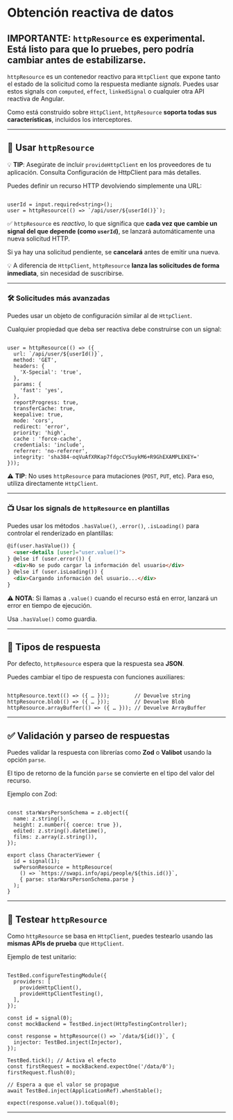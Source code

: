 # Obtención reactiva de datos

## **IMPORTANTE**: `httpResource` es experimental. Está listo para que lo pruebes, pero podría cambiar antes de estabilizarse.

`httpResource` es un contenedor reactivo para `HttpClient` que expone tanto el estado de la solicitud como la respuesta mediante *signals*. Puedes usar estos signals con `computed`, `effect`, `linkedSignal` o cualquier otra API reactiva de Angular.

Como está construido sobre `HttpClient`, `httpResource` **soporta todas sus características**, incluidos los interceptores.

---

## 🧪 Usar `httpResource`

💡 **TIP**: Asegúrate de incluir `provideHttpClient` en los proveedores de tu aplicación. Consulta Configuración de HttpClient para más detalles.

Puedes definir un recurso HTTP devolviendo simplemente una URL:

```tsx

userId = input.required<string>();
user = httpResource(() => `/api/user/${userId()}`);

```

✅ `httpResource` es *reactivo*, lo que significa que **cada vez que cambie un signal del que depende (como `userId`)**, se lanzará automáticamente una nueva solicitud HTTP.

Si ya hay una solicitud pendiente, se **cancelará** antes de emitir una nueva.

💡 A diferencia de `HttpClient`, `httpResource` **lanza las solicitudes de forma inmediata**, sin necesidad de suscribirse.

---

### 🛠 Solicitudes más avanzadas

Puedes usar un objeto de configuración similar al de `HttpClient`.

Cualquier propiedad que deba ser reactiva debe construirse con un signal:

```tsx

user = httpResource(() => ({
  url: `/api/user/${userId()}`,
  method: 'GET',
  headers: {
    'X-Special': 'true',
  },
  params: {
    'fast': 'yes',
  },
  reportProgress: true,
  transferCache: true,
  keepalive: true,
  mode: 'cors',
  redirect: 'error',
  priority: 'high',
  cache : 'force-cache',
  credentials: 'include',
  referrer: 'no-referrer',
  integrity: 'sha384-oqVuAfXRKap7fdgcCY5uykM6+R9GhEXAMPLEKEY='
}));

```

⚠️ **TIP**: No uses `httpResource` para mutaciones (`POST`, `PUT`, etc). Para eso, utiliza directamente `HttpClient`.

---

### 📺 Usar los signals de `httpResource` en plantillas

Puedes usar los métodos `.hasValue()`, `.error()`, `.isLoading()` para controlar el renderizado en plantillas:

```html
@if(user.hasValue()) {
  <user-details [user]="user.value()">
} @else if (user.error()) {
  <div>No se pudo cargar la información del usuario</div>
} @else if (user.isLoading()) {
  <div>Cargando información del usuario...</div>
}

```

⚠️ **NOTA**: Si llamas a `.value()` cuando el recurso está en error, lanzará un error en tiempo de ejecución.

Usa `.hasValue()` como guardia.

---

## 🧾 Tipos de respuesta

Por defecto, `httpResource` espera que la respuesta sea **JSON**.

Puedes cambiar el tipo de respuesta con funciones auxiliares:

```tsx

httpResource.text(() => ({ … }));        // Devuelve string
httpResource.blob(() => ({ … }));        // Devuelve Blob
httpResource.arrayBuffer(() => ({ … })); // Devuelve ArrayBuffer

```

---

## ✅ Validación y parseo de respuestas

Puedes validar la respuesta con librerías como **Zod** o **Valibot** usando la opción `parse`.

El tipo de retorno de la función `parse` se convierte en el tipo del valor del recurso.

Ejemplo con Zod:

```tsx

const starWarsPersonSchema = z.object({
  name: z.string(),
  height: z.number({ coerce: true }),
  edited: z.string().datetime(),
  films: z.array(z.string()),
});

export class CharacterViewer {
  id = signal(1);
  swPersonResource = httpResource(
    () => `https://swapi.info/api/people/${this.id()}`,
    { parse: starWarsPersonSchema.parse }
  );
}

```

---

## 🧪 Testear `httpResource`

Como `httpResource` se basa en `HttpClient`, puedes testearlo usando las **mismas APIs de prueba** que `HttpClient`.

Ejemplo de test unitario:

```tsx

TestBed.configureTestingModule({
  providers: [
    provideHttpClient(),
    provideHttpClientTesting(),
  ],
});

const id = signal(0);
const mockBackend = TestBed.inject(HttpTestingController);

const response = httpResource(() => `/data/${id()}`, {
  injector: TestBed.inject(Injector),
});

TestBed.tick(); // Activa el efecto
const firstRequest = mockBackend.expectOne('/data/0');
firstRequest.flush(0);

// Espera a que el valor se propague
await TestBed.inject(ApplicationRef).whenStable();

expect(response.value()).toEqual(0);

```

---
